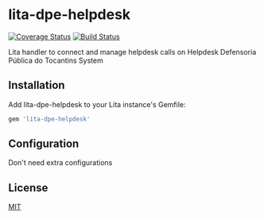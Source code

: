 # lita-dpe-helpdesk

[![Coverage Status](https://coveralls.io/repos/github/luizcarvalho/lita-dpe-helpdesk/badge.svg?branch=master)](https://coveralls.io/github/luizcarvalho/lita-dpe-helpdesk?branch=master)
[![Build Status](https://travis-ci.org/luizcarvalho/lita-dpe-helpdesk.svg?branch=master)](https://travis-ci.org/luizcarvalho/lita-dpe-helpdesk)

Lita handler to connect and manage helpdesk calls on Helpdesk Defensoria Pública do Tocantins System

## Installation

Add lita-dpe-helpdesk to your Lita instance's Gemfile:

``` ruby
gem 'lita-dpe-helpdesk'
```

## Configuration

Don't need extra configurations

## License

[MIT](http://opensource.org/licenses/MIT)

